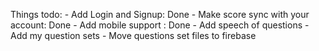 Things todo:
    - Add Login and Signup: Done
    - Make score sync with your account: Done
    - Add mobile support : Done
    - Add speech of questions
    - Add my question sets
    - Move questions set files to firebase 
